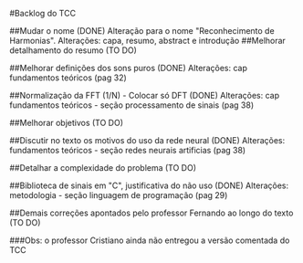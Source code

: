 #Backlog do TCC

##Mudar o nome (DONE)
  Alteração para o nome "Reconhecimento de Harmonias".
  Alterações: capa, resumo, abstract e introdução
##Melhorar detalhamento do resumo (TO DO)

##Melhorar definições dos sons puros (DONE)
  Alterações: cap fundamentos teóricos (pag 32)

##Normalização da FFT (1/N) - Colocar só DFT (DONE)
  Alterações: cap fundamentos teóricos - seção processamento de sinais (pag 38)

##Melhorar objetivos (TO DO)

##Discutir no texto os motivos do uso da rede neural (DONE)
  Alterações: fundamentos teóricos - seção redes neurais artificias (pag 38)

##Detalhar a complexidade do problema (TO DO)

##Biblioteca de sinais em "C", justificativa do não uso (DONE)
  Alterações: metodologia - seção linguagem de programação (pag 29)

##Demais correções apontados pelo professor Fernando ao longo do texto (TO DO)

###Obs: o professor Cristiano ainda não entregou a versão comentada do TCC
